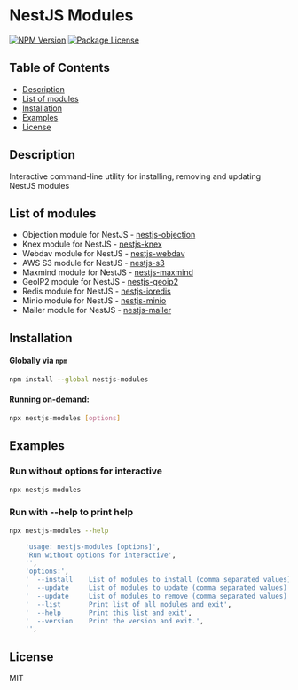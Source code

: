 # NestJS Modules

<a href="https://www.npmjs.com/package/nestjs-modules"><img src="https://img.shields.io/npm/v/nestjs-modules.svg" alt="NPM Version" /></a>
<a href="https://www.npmjs.com/package/nestjs-modules"><img src="https://img.shields.io/npm/l/nestjs-modules.svg" alt="Package License" /></a>

## Table of Contents

- [Description](#description)
- [List of modules](#list-of-modules)
- [Installation](#installation)
- [Examples](#examples)
- [License](#license)

## Description

Interactive command-line utility for installing, removing and updating NestJS modules

## List of modules

- Objection module for NestJS - [nestjs-objection](https://github.com/svtslv/nestjs-objection)
- Knex module for NestJS - [nestjs-knex](https://github.com/svtslv/nestjs-knex)
- Webdav module for NestJS - [nestjs-webdav](https://github.com/svtslv/nestjs-webdav)
- AWS S3 module for NestJS - [nestjs-s3](https://github.com/svtslv/nestjs-s3)
- Maxmind module for NestJS - [nestjs-maxmind](https://github.com/svtslv/nestjs-maxmind)
- GeoIP2 module for NestJS - [nestjs-geoip2](https://github.com/svtslv/nestjs-geoip2)
- Redis module for NestJS - [nestjs-ioredis](https://github.com/svtslv/nestjs-ioredis)
- Minio module for NestJS - [nestjs-minio](https://github.com/svtslv/nestjs-minio)
- Mailer module for NestJS - [nestjs-mailer](https://github.com/svtslv/nestjs-mailer)

## Installation

#### Globally via `npm`

```bash
npm install --global nestjs-modules
```

#### Running on-demand:

```bash
npx nestjs-modules [options]
```

## Examples

### Run without options for interactive

```bash
npx nestjs-modules
```

### Run with --help to print help

```bash
npx nestjs-modules --help
```

```bash
    'usage: nestjs-modules [options]',
    'Run without options for interactive',
    '',
    'options:',
    '  --install    List of modules to install (comma separated values)',
    '  --update     List of modules to update (comma separated values)',
    '  --update     List of modules to remove (comma separated values)',
    '  --list       Print list of all modules and exit',
    '  --help       Print this list and exit',
    '  --version    Print the version and exit.',
    '',
```

## License

MIT
